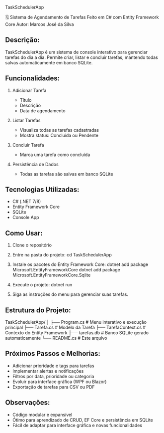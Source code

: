 
TaskSchedulerApp


🗓 Sistema de Agendamento de Tarefas
Feito em C# com Entity Framework Core
Autor: Marcos José da Silva


Descrição:
------------
TaskSchedulerApp é um sistema de console interativo
para gerenciar tarefas do dia a dia. Permite criar,
listar e concluir tarefas, mantendo todas salvas
automaticamente em banco SQLite.

Funcionalidades:
-----------------
1. Adicionar Tarefa
   - Título
   - Descrição
   - Data de agendamento

2. Listar Tarefas
   - Visualiza todas as tarefas cadastradas
   - Mostra status: Concluída ou Pendente

3. Concluir Tarefa
   - Marca uma tarefa como concluída

4. Persistência de Dados
   - Todas as tarefas são salvas em banco SQLite

Tecnologias Utilizadas:
-----------------------
- C# (.NET 7/8)
- Entity Framework Core
- SQLite
- Console App

Como Usar:
-----------
1. Clone o repositório

2. Entre na pasta do projeto:
   cd TaskSchedulerApp

3. Instale os pacotes do Entity Framework Core:
   dotnet add package Microsoft.EntityFrameworkCore
   dotnet add package Microsoft.EntityFrameworkCore.Sqlite

4. Execute o projeto:
   dotnet run

5. Siga as instruções do menu para gerenciar suas tarefas.

Estrutura do Projeto:
---------------------
TaskSchedulerApp/
│
├── Program.cs           # Menu interativo e execução principal
├── Tarefa.cs            # Modelo da Tarefa
├── TarefaContext.cs     # Contexto do Entity Framework
├── tarefas.db           # Banco SQLite gerado automaticamente
└── README.cs            # Este arquivo

Próximos Passos e Melhorias:
-----------------------------
- Adicionar prioridade e tags para tarefas
- Implementar alertas e notificações
- Filtros por data, prioridade ou categoria
- Evoluir para interface gráfica (WPF ou Blazor)
- Exportação de tarefas para CSV ou PDF

Observações:
-------------
- Código modular e expansível
- Ótimo para aprendizado de CRUD, EF Core e persistência em SQLite
- Fácil de adaptar para interface gráfica e novas funcionalidades

